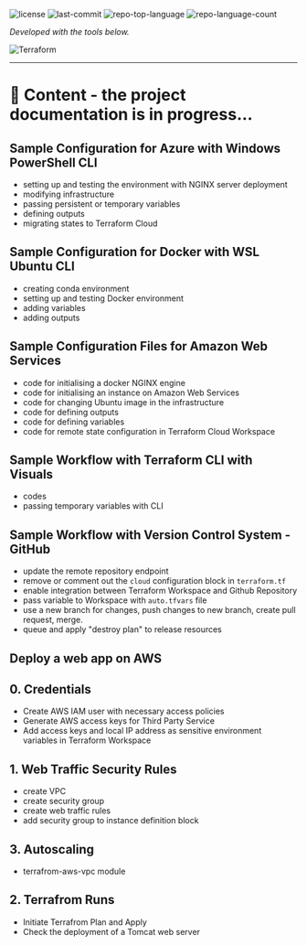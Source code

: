 
<p align="left">
   <img src="https://img.shields.io/badge/License-MIT-yellow.svg?style=plastic&logoColor=white" alt="license">
	<img src="https://img.shields.io/github/last-commit/ZCHAnalytics/terraform-aws?style=plastic&color=0080ff" alt="last-commit">
	<img src="https://img.shields.io/github/languages/top/ZCHAnalytics/terraform-aws?style=plastic&color=0080ff" alt="repo-top-language">
	<img src="https://img.shields.io/github/languages/count/ZCHAnalytics/terraform-aws?style=plastic&color=0080ff" alt="repo-language-count">
  
<p>
<p align="left">
		<em>Developed with the tools below.</em>
</p>
<p align="left">
	<img src="https://img.shields.io/badge/terraform-%235835CC.svg?style=plastic&logo=terraform&logoColor=white" alt="Terraform">
</p>
<hr>


# 🔗 Content - the project documentation is in progress...

## Sample Configuration for Azure with Windows PowerShell CLI

- setting up and testing the environment with NGINX server deployment 
- modifying infrastructure
- passing persistent or temporary variables
- defining outputs
- migrating states to Terraform Cloud


## Sample Configuration for Docker with WSL Ubuntu CLI

- creating conda environment
- setting up and testing Docker environment 
- adding variables
- adding outputs

## Sample Configuration Files for Amazon Web Services
 - code for initialising a docker NGINX engine
 - code for initialising an instance on Amazon Web Services 
 - code for changing Ubuntu image in the infrastructure 
 - code for defining outputs
 - code for defining variables
 - code for remote state configuration in Terraform Cloud Workspace 

## Sample Workflow with Terraform CLI with Visuals
- codes
- passing temporary variables with CLI

## Sample Workflow with Version Control System - GitHub
- update the remote repository endpoint 
- remove or comment out the `cloud` configuration block in `terraform.tf` 
- enable integration between Terraform Workspace and Github Repository
- pass variable to Workspace with `auto.tfvars` file 
- use a new branch for changes, push changes to new branch, create pull request, merge.
- queue and apply "destroy plan" to release resources
  

## Deploy a web app on AWS

## 0. Credentials
- Create AWS IAM user with necessary access policies
- Generate AWS access keys for Third Party Service
- Add access keys and local IP address as sensitive environment variables in Terraform Workspace

## 1. Web Traffic Security Rules

- create VPC
- create security group
- create web traffic rules
- add security group to instance definition block

## 3. Autoscaling
- terrafrom-aws-vpc module 

## 2. Terrafrom Runs

- Initiate Terrafrom Plan and Apply
- Check the deployment of a Tomcat web server

